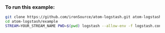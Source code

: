 ### To run this example:
```bash
git clone https://github.com/ironSource/atom-logstash.git atom-logstash
cd atom-logstash/example
STREAM=YOUR_STREAM_NAME PWD=$(pwd) logstash --allow-env -f logstash.conf
```